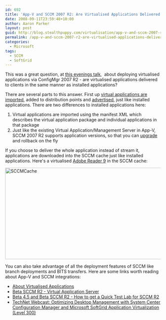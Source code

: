 ```yaml
---
id: 692
title: 'App-V and SCCM 2007 R2: Are Virtualised Applications Delivered The Same Way?'
date: 2008-09-11T23:59:48+10:00
author: Aaron Parker
layout: post
guid: http://blog.stealthpuppy.com/virtualisation/app-v-and-sccm-2007-r2-are-virtualised-applications-delivered-the-same-way
permalink: /app-v-and-sccm-2007-r2-are-virtualised-applications-delivered-the-same-way/
categories:
  - Microsoft
tags:
  - SCCM
  - SoftGrid
---
```

This was a great question, at [this evenings talk]({{site.baseurl}}/virtualisation/app-v-talk-slide-deck),  about deploying virtualised applications via ConfigMgr 2007 R2 - are virtualised applications delivered to clients in the same manner as installed applications?

There are several parts to this answer. First up [virtual applications are imported](http://technet.microsoft.com/en-gb/library/cc161915.aspx), added to distribution points and [advertised](http://technet.microsoft.com/en-gb/library/cc161935.aspx), just like installed applications. There are two differences to installed applications here:

  1. Virtual applications are imported using the manifest XML which describes the virtual application package and individual applications in that package
  2. Just like the existing Virtual Application/Management Server in App-V, SCCM 2007 R2 supports application versions, so that you can [upgrade](http://technet.microsoft.com/en-gb/library/cc161773.aspx) and rollback on the fly

If you choose to deliver the whole application instead of stream it, applications are downloaded into the SCCM cache just like installed applications. Here's a virtualised [Adobe Reader 9]({{site.baseurl}}/deployment/deploying-adobe-reader-9-for-windows) in the SCCM cache:

<img src="{{site.baseurl}}.com/media/2008/09/sccmcache.png" border="0" alt="SCCMCache" width="587" height="296" /> 

You can also take advantage of all the deployment features of SCCM like branch deployments and BITS transfers. Here are some links worth reading about App-V and SCCM integrations:

  * [About Virtualised Applications](http://technet.microsoft.com/en-gb/library/cc161873.aspx)
  * [Beta SCCM R2 - Virtual Application Server](http://blogs.technet.com/virtualworld/archive/2008/04/29/beta-sccm-r2-virtual-application-server.aspx)
  * [Beta 4.5 and Beta SCCM R2 - How to get a Quick Test Lab for SCCM R2](http://blogs.technet.com/virtualworld/archive/2008/03/27/beta-4-5-and-beta-sccm-r2-how-to-get-a-quick-test-lab-for-sccm-r2.aspx)
  * [TechNet Webcast: Optimizing Desktop Management with System Center Configuration Manager and Microsoft SoftGrid Application Virtualization (Level 300)](http://msevents.microsoft.com/CUI/WebCastEventDetails.aspx?culture=en-US&EventID=1032358170&CountryCode=US)
